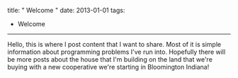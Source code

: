 title: " Welcome "
date: 2013-01-01
tags:
- Welcome
---


Hello, this is where I post content that I want to share.  Most of it is simple information about programming problems I've run into.  Hopefully there will be more posts about the house that I'm building on the land that we're buying with a new cooperative we're starting in Bloomington Indiana!



